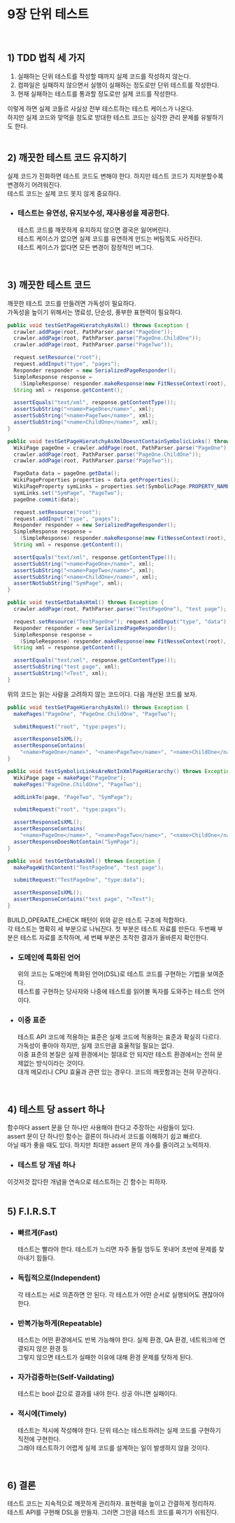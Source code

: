 # 9장 단위 테스트
<br>

## 1) TDD 법칙 세 가지

1. 실패하는 단위 테스트를 작성할 때까지 실제 코드를 작성하지 않는다.
2. 컴파일은 실패하지 않으면서 실행이 실패하는 정도로만 단위 테스트를 작성한다.
3. 현재 실패하는 테스트를 통과할 정도로만 실제 코드를 작성한다.

이렇게 하면 실제 코들르 사실상 전부 테스트하는 테스트 케이스가 나온다.<br>
하지만 실제 코드와 맞먹을 정도로 방대한 테스트 코드는 심각한 관리 문제를 유발하기도 한다.<br>
<br>

## 2) 깨끗한 테스트 코드 유지하기
실제 코드가 진화하면 테스트 코드도 변해야 한다. 하지만 테스트 코드가 지저분할수록 변경하기 어려워진다.<br>
테스트 코드는 실제 코드 못지 않게 중요하다.<br>

- ### 테스트는 유연성, 유지보수성, 재사용성을 제공한다.
    테스트 코드를 깨끗하게 유지하지 않으면 결국은 잃어버린다.<br>
    테스트 케이스가 없으면 실제 코드를 유연하게 만드는 버팀목도 사라진다.<br>
    테스트 케이스가 없다면 모든 변경이 잠정적인 버그다.<br>
<br>

## 3) 깨끗한 테스트 코드
깨끗한 테스트 코드를 만들려면 가독성이 필요하다.<br>
가독성을 높이기 위해서는 명료성, 단순성, 풍부한 표현력이 필요하다.<br>
```java
public void testGetPageHieratchyAsXml() throws Exception {
  crawler.addPage(root, PathParser.parse("PageOne"));
  crawler.addPage(root, PathParser.parse("PageOne.ChildOne"));
  crawler.addPage(root, PathParser.parse("PageTwo"));

  request.setResource("root");
  request.addInput("type", "pages");
  Responder responder = new SerializedPageResponder();
  SimpleResponse response =
    (SimpleResponse) responder.makeResponse(new FitNesseContext(root), request);
  String xml = response.getContent();

  assertEquals("text/xml", response.getContentType());
  assertSubString("<name>PageOne</name>", xml);
  assertSubString("<name>PageTwo</name>", xml);
  assertSubString("<name>ChildOne</name>", xml);
}

public void testGetPageHieratchyAsXmlDoesntContainSymbolicLinks() throws Exception {
  WikiPage pageOne = crawler.addPage(root, PathParser.parse("PageOne"));
  crawler.addPage(root, PathParser.parse("PageOne.ChildOne"));
  crawler.addPage(root, PathParser.parse("PageTwo"));

  PageData data = pageOne.getData();
  WikiPageProperties properties = data.getProperties();
  WikiPageProperty symLinks = properties.set(SymbolicPage.PROPERTY_NAME);
  symLinks.set("SymPage", "PageTwo");
  pageOne.commit(data);

  request.setResource("root");
  request.addInput("type", "pages");
  Responder responder = new SerializedPageResponder();
  SimpleResponse response =
    (SimpleResponse) responder.makeResponse(new FitNesseContext(root), request);
  String xml = response.getContent();

  assertEquals("text/xml", response.getContentType());
  assertSubString("<name>PageOne</name>", xml);
  assertSubString("<name>PageTwo</name>", xml);
  assertSubString("<name>ChildOne</name>", xml);
  assertNotSubString("SymPage", xml);
}

public void testGetDataAsHtml() throws Exception {
  crawler.addPage(root, PathParser.parse("TestPageOne"), "test page");

  request.setResource("TestPageOne"); request.addInput("type", "data");
  Responder responder = new SerializedPageResponder();
  SimpleResponse response =
    (SimpleResponse) responder.makeResponse(new FitNesseContext(root), request);
  String xml = response.getContent();

  assertEquals("text/xml", response.getContentType());
  assertSubString("test page", xml);
  assertSubString("<Test", xml);
}
```
위의 코드는 읽는 사람을 고려하지 않는 코드이다. 다음 개선된 코드를 보자.
```java
public void testGetPageHierarchyAsXml() throws Exception {
  makePages("PageOne", "PageOne.ChildOne", "PageTwo");

  submitRequest("root", "type:pages");

  assertResponseIsXML();
  assertResponseContains(
    "<name>PageOne</name>", "<name>PageTwo</name>", "<name>ChildOne</name>");
}

public void testSymbolicLinksAreNotInXmlPageHierarchy() throws Exception {
  WikiPage page = makePage("PageOne");
  makePages("PageOne.ChildOne", "PageTwo");

  addLinkTo(page, "PageTwo", "SymPage");

  submitRequest("root", "type:pages");

  assertResponseIsXML();
  assertResponseContains(
    "<name>PageOne</name>", "<name>PageTwo</name>", "<name>ChildOne</name>");
  assertResponseDoesNotContain("SymPage");
}

public void testGetDataAsXml() throws Exception {
  makePageWithContent("TestPageOne", "test page");

  submitRequest("TestPageOne", "type:data");

  assertResponseIsXML();
  assertResponseContains("test page", "<Test");
}
```
BUILD_OPERATE_CHECK 패턴이 위와 같은 테스트 구조에 적합하다.<br>
각 테스트는 명확히 세 부분으로 나눠진다. 첫 부분은 테스트 자료를 만든다. 두번째 부분은 테스트 자료를 조작하며, 세 번째 부분은 조작한 결과가 올바른지 확인한다.<br>

- ### 도메인에 특화된 언어
    위의 코드는 도메인에 특화된 언어(DSL)로 테스트 코드를 구현하는 기법을 보여준다.<br>
    테스트를 구현하는 당사자와 나중에 테스트를 읽어볼 독자를 도와주는 테스트 언어이다.<br>

- ### 이중 표준
    테스트 API 코드에 적용하는 표준은 실제 코드에 적용하는 표준과 확실히 다르다.<br>
    가독성이 좋아야 하지만, 실제 코드만큼 효율적일 필요는 없다.<br>
    이중 표준의 본질은 실제 환경에서는 절대로 안 되지만 테스트 환경에서는 전혀 문제없는 방식이라는 것이다.<br>
    대개 메모리나 CPU 효율과 관련 있는 경우다. 코드의 깨끗함과는 전혀 무관하다.<br>
<br>

## 4) 테스트 당 assert 하나
함수마다 assert 문을 단 하나만 사용해야 한다고 주장하는 사람들이 있다.<br>
assert 문이 단 하나인 함수는 결론이 하나라서 코드를 이해하기 쉽고 빠르다.<br>
아닐 때가 좋을 때도 있다. 하지만 최대한 assert 문의 개수를 줄이려고 노력하자.<br>

- ### 테스트 당 개념 하나
이것저것 잡다한 개념을 연속으로 테스트하는 긴 함수는 피하자.<br>
<br>

## 5) F.I.R.S.T

- ### 빠르게(Fast)
    테스트는 빨라야 한다. 테스트가 느리면 자주 돌릴 엄두도 못내어 초반에 문제를 찾아내기 힘들다.<br>

- ### 독립적으로(Independent)
    각 테스트는 서로 의존하면 안 된다. 각 테스트가 어떤 순서로 실행되어도 괜찮아야 한다.<br>

- ### 반복가능하게(Repeatable)
    테스트는 어떤 환경에서도 반복 가능해야 한다. 실제 환경, QA 환경, 네트워크에 연결되지 않은 환경 등<br>
    그렇지 않으면 테스트가 실패한 이유에 대해 환경 문제를 탓하게 된다.<br>

- ### 자가검증하는(Self-Vaildating)
    테스트는 bool 값으로 결과를 내야 한다. 성공 아니면 실패이다.<br>

- ### 적시에(Timely)
    테스트는 적시에 작성해야 한다. 단위 테스는 테스트하려는 실제 코드를 구현하기 직전에 구현한다.<br>
    그래야 테스트하기 어렵게 실제 코드를 설계하는 일이 발생하지 않을 것이다.<br>
<br>

## 6) 결론
테스트 코드는 지속적으로 깨끗하게 관리하자. 표현력을 높이고 간결하게 정리하자.<br>
테스트 API를 구현해 DSL을 만들자. 그러면 그만큼 테스트 코드를 짜기가 쉬워진다.<br>